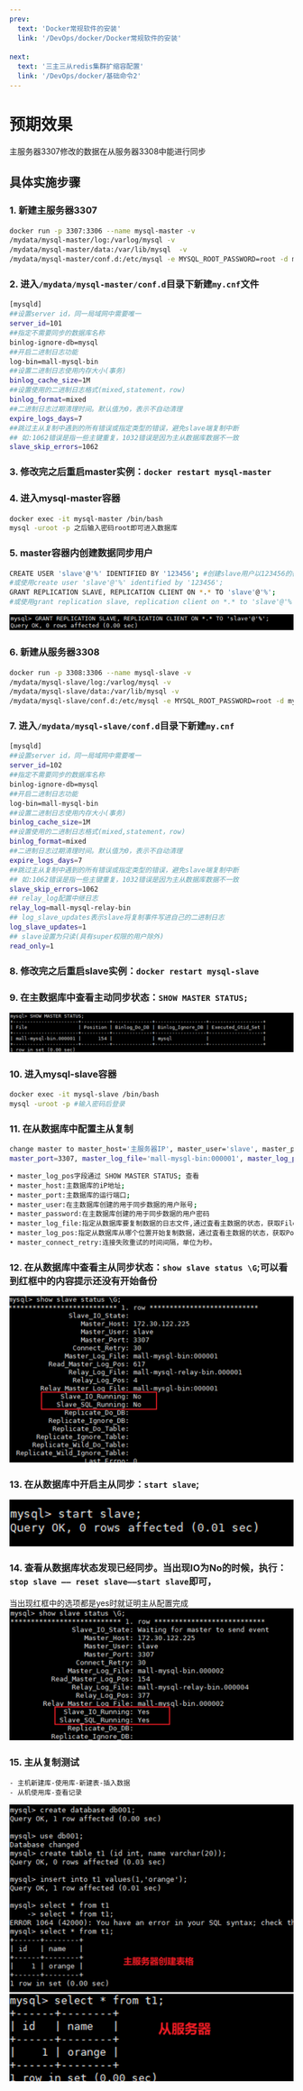 ```yaml
---
prev:
  text: 'Docker常规软件的安装'
  link: '/DevOps/docker/Docker常规软件的安装'
  
next:
  text: '三主三从redis集群扩缩容配置'
  link: '/DevOps/docker/基础命令2'
---
```


# 预期效果
主服务器3307修改的数据在从服务器3308中能进行同步

## 具体实施步骤

### 1. 新建主服务器3307
```bash
docker run -p 3307:3306 --name mysql-master -v
/mydata/mysql-master/log:/varlog/mysql -v
/mydata/mysql-master/data:/var/lib/mysql  -v
/mydata/mysql-master/conf.d:/etc/mysql -e MYSQL_ROOT_PASSWORD=root -d mysql:5.7
```

### 2. 进入`/mydata/mysql-master/conf.d`目录下新建`my.cnf`文件
```bash
[mysqld]
##设置server id，同一局域网中需要唯一
server_id=101
##指定不需要同步的数据库名称
binlog-ignore-db=mysql
##开启二进制日志功能
log-bin=mall-mysql-bin
##设置二进制日志使用内存大小(事务)
binlog_cache_size=1M
##设置使用的二进制日志格式(mixed,statement，row)
binlog_format=mixed
##二进制日志过期清理时间。默认值为0，表示不自动清理
expire_logs_days=7
##跳过主从复制中遇到的所有错误或指定类型的错误，避免slave端复制中断
## 如:1062错误是指一些主键重复，1032错误是因为主从数据库数据不一致
slave_skip_errors=1062
```

### 3. 修改完之后重启master实例：`docker restart mysql-master`

### 4. 进入mysql-master容器
```bash
docker exec -it mysql-master /bin/bash
mysql -uroot -p 之后输入密码root即可进入数据库
```

### 5. master容器内创建数据同步用户
```bash
CREATE USER 'slave'@'%' IDENTIFIED BY '123456'; #创建slave用户以123456的密码登录并授权给其相关的操作权限 
#或使用create user 'slave'@'%' identified by '123456';
GRANT REPLICATION SLAVE, REPLICATION CLIENT ON *.* TO 'slave'@'%';
#或使用grant replication slave, replication client on *.* to 'slave'@'%';
```
![](../../assets/docker-7-1.png)
### 6.	新建从服务器3308

```bash
docker run -p 3308:3306 --name mysql-slave -v 
/mydata/mysql-slave/log:/varlog/mysql -v
/mydata/mysql-slave/data:/var/lib/mysql -v 
/mydata/mysql-slave/conf.d:/etc/mysql -e MYSQL_ROOT_PASSWORD=root -d mysql:5.7
```

### 7. 进入`/mydata/mysql-slave/conf.d`目录下新建`my.cnf`
```bash
[mysqld]
##设置server id，同一局域网中需要唯一
server_id=102
##指定不需要同步的数据库名称
binlog-ignore-db=mysql
##开启二进制日志功能
log-bin=mall-mysql-bin
##设置二进制日志使用内存大小(事务)
binlog_cache_size=1M
##设置使用的二进制日志格式(mixed,statement，row)
binlog_format=mixed
##二进制日志过期清理时间。默认值为0，表示不自动清理
expire_logs_days=7
##跳过主从复制中遇到的所有错误或指定类型的错误，避免slave端复制中断
## 如:1062错误是指一些主键重复，1032错误是因为主从数据库数据不一致
slave_skip_errors=1062
## relay_log配置中继日志
relay_log=mall-mysql-relay-bin
## log_slave_updates表示slave将复制事件写进自己的二进制日志
log_slave_updates=1
## slave设置为只读(具有super权限的用户除外)
read_only=1
```

### 8.	修改完之后重启slave实例：`docker restart mysql-slave`
### 9.	在主数据库中查看主动同步状态：`SHOW MASTER STATUS;`
![](../../assets/docker-7-2.png)
### 10.	进入mysql-slave容器
```bash
docker exec -it mysql-slave /bin/bash
mysql -uroot -p #输入密码后登录
```
### 11.	在从数据库中配置主从复制
```bash
change master to master_host='主服务器IP', master_user='slave', master_password='主服务器密码',
master_port=3307, master_log_file='mall-mysgl-bin:000001', master_log_pos=154, master_connect_retry=30;
```
```bash
• master_log_pos字段通过 SHOW MASTER STATUS; 查看
• master_host:主数据库的iP地址;
• master_port:主数据库的运行端口;
• master_user:在主数据库创建的用于同步数据的用户账号;
• master_password:在主数据库创建的用于同步数据的用户密码
• master_log_file:指定从数据库要复制数据的日志文件,通过査看主数据的状态，获取File参数;
• master_log_pos:指定从数据库从哪个位置开始复制数据，通过査看主数据的状态，获取Position参数
• master_connect_retry:连接失败重试的时间间隔，单位为秒。
```

### 12.	在从数据库中查看主从同步状态：`show slave status \G`;可以看到红框中的内容提示还没有开始备份
![](../../assets/docker-7-3.png)
### 13.	在从数据库中开启主从同步：`start slave`;
![](../../assets/docker-7-4.png)
### 14.	查看从数据库状态发现已经同步。当出现IO为No的时候，执行：`stop slave —— reset slave——start slave`即可，<br/>
当出现红框中的选项都是yes时就证明主从配置完成
![](../../assets/docker-7-5.png)

### 15.	主从复制测试
    - 主机新建库-使用库-新建表-插入数据
    - 从机使用库-查看记录
![](../../assets/docker-7-6.png)   
![](../../assets/docker-7-7.png)
